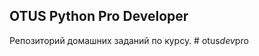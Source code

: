 ## OTUS Python Pro Developer

Репозиторий домашних заданий по курсу.
#   o t u s _ d e v _ p r o  
 